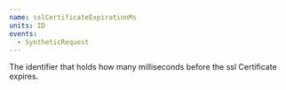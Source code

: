 ```yaml
---
name: sslCertificateExpirationMs
units: ID
events:
  - SyntheticRequest
---
```


The identifier that holds how many milliseconds before the ssl Certificate expires.